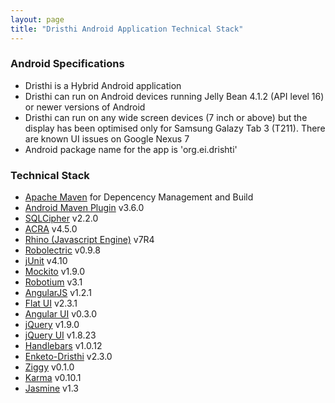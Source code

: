 ```yaml
---
layout: page
title: "Dristhi Android Application Technical Stack"
---
```


### Android Specifications
* Dristhi is a Hybrid Android application
* Dristhi can run on Android devices running Jelly Bean 4.1.2 (API level 16) or newer versions of Android
* Dristhi can run on any wide screen devices (7 inch or above) but the display has been optimised only for Samsung Galazy Tab 3 (T211). There are known UI issues on Google Nexus 7
* Android package name for the app is 'org.ei.drishti'

### Technical Stack
* [Apache Maven][1] for Depencency Management and Build
* [Android Maven Plugin][2] v3.6.0
* [SQLCipher][3] v2.2.0
* [ACRA][4] v4.5.0
* [Rhino (Javascript Engine)][5] v7R4
* [Robolectric][6] v0.9.8
* [jUnit][7] v4.10
* [Mockito][8] v1.9.0
* [Robotium][9] v3.1
* [AngularJS][10] v1.2.1
* [Flat UI][11] v2.3.1
* [Angular UI][12] v0.3.0
* [jQuery][13] v1.9.0
* [jQuery UI][14] v1.8.23
* [Handlebars][15] v1.0.12
* [Enketo-Dristhi][16] v2.3.0
* [Ziggy][17] v0.1.0
* [Karma][18] v0.10.1
* [Jasmine][19] v1.3


[1]: https://maven.apache.org/
[2]: https://github.com/dcendents/android-maven-plugin/
[3]: http://sqlcipher.net/
[4]: http://acra.ch/
[5]: https://developer.mozilla.org/en-US/docs/Rhino/
[6]: http://robolectric.org/
[7]: http://junit.org/
[8]: https://code.google.com/p/mockito/
[9]: https://code.google.com/p/robotium/
[10]: http://www.angularjs.org/
[11]: https://github.com/designmodo/Flat-UI/
[12]: http://angular-ui.github.io/
[13]: http://jquery.com/
[14]: http://jqueryui.com/
[15]: http://handlebarsjs.com/
[16]: https://github.com/MartijnR/enketo-dristhi
[17]: https://github.com/SEL-Columbia/ziggy
[18]: http://karma-runner.github.io/0.10/index.html
[19]: http://jasmine.github.io/1.3/introduction.html
